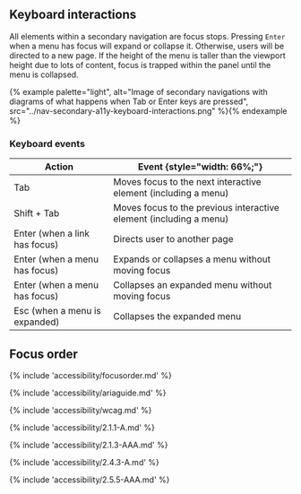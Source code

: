 

## Keyboard interactions

  All elements within a secondary navigation are focus stops. Pressing <code>Enter</code> when a menu has focus will expand or collapse it. Otherwise, users will be directed to a new page. If the height of the menu is taller than the viewport height due to lots of content, focus is trapped within the panel until the menu is collapsed.

  {% example palette="light",
      alt="Image of secondary navigations with diagrams of what happens when Tab or Enter keys are pressed",
      src="../nav-secondary-a11y-keyboard-interactions.png" %}{% endexample %}

### Keyboard events

  | Action          | Event {style="width: 66%;"}                                |
  | --------------- | ---------------------------------------------------------- |
  | Tab             | Moves focus to the next interactive element (including a menu) |
  | Shift + Tab     | Moves focus to the previous interactive element (including a menu) |
  | Enter (when a link has focus) | Directs user to another page                 |
  | Enter (when a menu has focus) | Expands or collapses a menu without moving focus |
  | Enter (when a menu has focus) | Collapses an expanded menu without moving focus |
  | Esc   (when a menu is expanded) | Collapses the expanded menu                   |


## Focus order
{% include 'accessibility/focusorder.md' %}

{% include 'accessibility/ariaguide.md' %}

{% include 'accessibility/wcag.md' %}

{% include 'accessibility/2.1.1-A.md' %}

{% include 'accessibility/2.1.3-AAA.md' %}

{% include 'accessibility/2.4.3-A.md' %}

{% include 'accessibility/2.5.5-AAA.md' %}